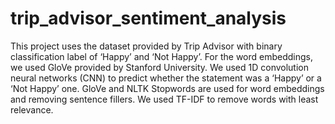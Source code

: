 # trip_advisor_sentiment_analysis
This project uses the dataset provided by Trip Advisor with binary classification label of ‘Happy’ and ‘Not Happy’. For the word embeddings, we used GloVe provided by Stanford University. We used 1D convolution neural networks (CNN) to predict whether the statement was a ‘Happy’ or a ‘Not Happy’ one. GloVe and NLTK Stopwords are used for word embeddings and removing sentence fillers. We used TF-IDF to remove words with least relevance.
